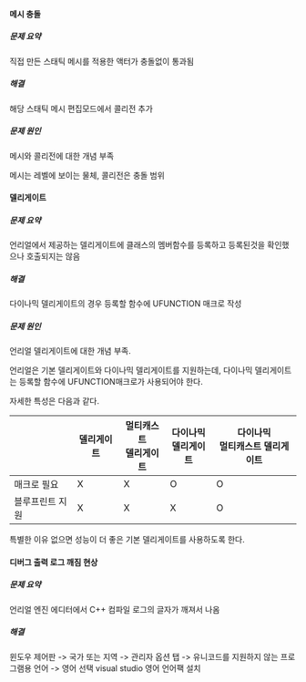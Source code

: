 #### 메시 충돌

##### 문제 요약

직접 만든 스태틱 메시를 적용한 액터가 충돌없이 통과됨

##### 해결

해당 스태틱 메시 편집모드에서 콜리전 추가

##### 문제 원인

메시와 콜리전에 대한 개념 부족

메시는 레벨에 보이는 물체, 콜리전은 충돌 범위

#### 델리게이트

##### 문제 요약

언리얼에서 제공하는 델리게이트에 클래스의 멤버함수를 등록하고 등록된것을 확인했으나 호출되지는 않음

##### 해결

다이나믹 델리게이트의 경우 등록할 함수에 UFUNCTION 매크로 작성

##### 문제 원인

언리얼 델리게이트에 대한 개념 부족.

언리얼은 기본 델리게이트와 다이나믹 델리게이트를 지원하는데, 다이나믹 델리게이트는 등록할 함수에 UFUNCTION매크로가 사용되어야 한다.

자세한 특성은 다음과 같다.

|                 | 델리게이트 | 멀티캐스트<br />델리게이트 | 다이나믹<br />델리게이트 | 다이나믹<br />멀티캐스트 델리게이트 |
| --------------- | ---------- | -------------------------- | ------------------------ | ----------------------------------- |
| 매크로 필요     | X          | X                          | O                        | O                                   |
| 블루프린트 지원 | X          | X                          | X                        | O                                   |

특별한 이유 없으면 성능이 더 좋은 기본 델리게이트를 사용하도록 한다.

#### 디버그 출력 로그 깨짐 현상

##### 문제 요약

언리얼 엔진 에디터에서 C++ 컴파일 로그의 글자가 깨져서 나옴

##### 해결

윈도우 제어판 -> 국가 또는 지역 -> 관리자 옵션 탭 -> 유니코드를 지원하지 않는 프로그램용 언어 -> 영어 선택 visual studio 영어 언어팩 설치
